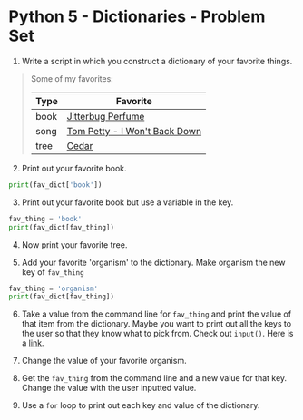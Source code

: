 Python 5 - Dictionaries - Problem Set
===================

1.  Write a script in which you construct a dictionary of your favorite things.

> Some of my favorites:
>
> | Type | Favorite                                 |
> | ---- | ---------------------------------------- |
> | book | [Jitterbug Perfume](https://en.wikipedia.org/wiki/Jitterbug_Perfume) |
> | song | [Tom Petty - I Won't Back Down](https://www.youtube.com/watch?v=nvlTJrNJ5lA) |
> | tree | [Cedar](https://sciencing.com/cedar-trees-5432718.html) |


2. Print out your favorite book.
```python
print(fav_dict['book'])
```

3. Print out your favorite book but use a variable in the key.
``` python
fav_thing = 'book'
print(fav_dict[fav_thing])
```

4. Now print your favorite tree.

5. Add your favorite 'organism' to the dictionary. Make organism the new key of `fav_thing`
```python
fav_thing = 'organism'
print(fav_dict[fav_thing])
```

6. Take a value from the command line for `fav_thing` and print the value of that item from the dictionary. Maybe you want to print out all the keys to the user so that they know what to pick from. Check out `input()`. Here is a <a href="[https://www.tutorialspoint.com/python/python_files_io.htm](https://www.w3schools.com/python/ref_func_input.asp)">link</a>.

7. Change the value of your favorite organism.

8. Get the `fav_thing` from the command line and a new value for that key. Change the value with the user inputted value.

9. Use a `for` loop to print out each key and value of the dictionary.

   
